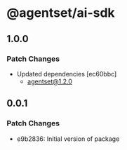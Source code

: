 # @agentset/ai-sdk

## 1.0.0

### Patch Changes

- Updated dependencies [ec60bbc]
  - agentset@1.2.0

## 0.0.1

### Patch Changes

- e9b2836: Initial version of package
